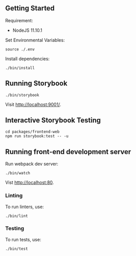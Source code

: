 ## Getting Started

Requirement:

- NodeJS 11.10.1

Set Environmental Variables:

```
source ./.env
```

Install dependencies:

```
./bin/install
```

## Running Storybook

```
./bin/storybook
```

Visit [http://localhost:9001/](http://localhost:9001/).

## Interactive Storybook Testing

```
cd packages/frontend-web
npm run storybook:test -- -u
```

## Running front-end development server

Run webpack dev server:

```
./bin/watch
```

Vist [http://localhost:80](http://localhost:80).

### Linting

To run linters, use:

```
./bin/lint
```

### Testing

To run tests, use:

```
./bin/test
```
